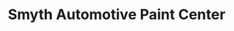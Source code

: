 ---
title: "Smyth Automotive Paint Center"
url: /cincinnati/smyth-automotive-paint-center/
shop: car parts
---
